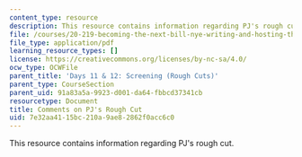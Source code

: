 ```yaml
---
content_type: resource
description: This resource contains information regarding PJ's rough cut.
file: /courses/20-219-becoming-the-next-bill-nye-writing-and-hosting-the-educational-show-january-iap-2015/7e32aa4115bc210a9ae82862f0acc6c0_MIT20_219IAP15_PJcom.pdf
file_type: application/pdf
learning_resource_types: []
license: https://creativecommons.org/licenses/by-nc-sa/4.0/
ocw_type: OCWFile
parent_title: 'Days 11 & 12: Screening (Rough Cuts)'
parent_type: CourseSection
parent_uid: 91a83a5a-9923-d001-da64-fbbcd37341cb
resourcetype: Document
title: Comments on PJ's Rough Cut
uid: 7e32aa41-15bc-210a-9ae8-2862f0acc6c0
---
```

This resource contains information regarding PJ's rough cut.